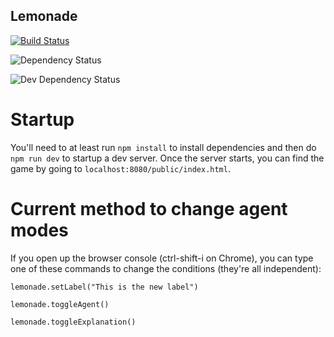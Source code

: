 ## Lemonade
[![Build Status](https://travis-ci.org/xtreemze/Lemonade.svg?branch=master)](https://travis-ci.org/xtreemze/Lemonade)

![Dependency Status](https://david-dm.org/xtreemze/Lemonade/status.svg?branch=master)

![Dev Dependency Status](https://david-dm.org/xtreemze/Lemonade/dev-status.svg?branch=master)


# Startup
You'll need to at least run `npm install` to install dependencies and then do `npm run dev` to startup a dev server. Once the server starts, you can find the game by going to `localhost:8080/public/index.html`.

# Current method to change agent modes

If you open up the browser console (ctrl-shift-i on Chrome), you can type one of these commands to change the conditions (they're all independent):
```
lemonade.setLabel("This is the new label")

lemonade.toggleAgent()

lemonade.toggleExplanation()
```
